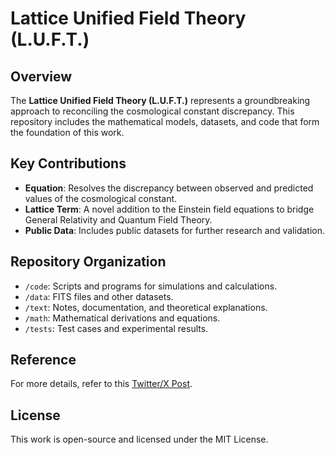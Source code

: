 # Lattice Unified Field Theory (L.U.F.T.)

## Overview
The **Lattice Unified Field Theory (L.U.F.T.)** represents a groundbreaking approach to reconciling the cosmological constant discrepancy. This repository includes the mathematical models, datasets, and code that form the foundation of this work.

## Key Contributions
- **Equation**: Resolves the discrepancy between observed and predicted values of the cosmological constant.
- **Lattice Term**: A novel addition to the Einstein field equations to bridge General Relativity and Quantum Field Theory.
- **Public Data**: Includes public datasets for further research and validation.

## Repository Organization
- `/code`: Scripts and programs for simulations and calculations.
- `/data`: FITS files and other datasets.
- `/text`: Notes, documentation, and theoretical explanations.
- `/math`: Mathematical derivations and equations.
- `/tests`: Test cases and experimental results.

## Reference
For more details, refer to this [Twitter/X Post](https://x.com/CarlClineSr/status/1914947294564143185).

## License
This work is open-source and licensed under the MIT License.
